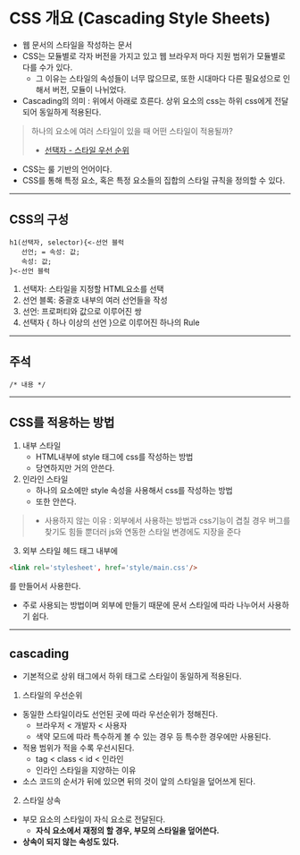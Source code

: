 # CSS 개요 (Cascading Style Sheets)

- 웹 문서의 스타일을 작성하는 문서
- CSS는 모듈별로 각자 버전을 가지고 있고 웹 브라우저 마다 지원 범위가 모듈별로 다를 수가 있다.
  - 그 이유는 스타일의 속성들이 너무 많으므로, 또한 시대마다 다른 필요성으로 인해서 버전, 모듈이 나뉘었다.
- Cascading의 의미 : 위에서 아래로 흐른다. 상위 요소의 css는 하위 css에게 전달되어 동일하게 적용된다.
> 하나의 요소에 여러 스타일이 있을 때 어떤 스타일이 적용될까?
> - [선택자 - 스타일 우선 순위](../선택자/README.md)
- CSS는 룰 기반의 언어이다.
- CSS를 통해 특정 요소, 혹은 특정 요소들의 집합의 스타일 규칙을 정의할 수 있다.

---

## CSS의 구성
```
h1(선택자, selector){<-선언 블럭
   선언; = 속성: 값;
   속성: 값;
}<-선언 블럭
```
1. 선택자: 스타일을 지정할 HTML요소를 선택
2. 선언 블록: 중괄호 내부의 여러 선언들을 작성
3. 선언: 프로퍼티와 값으로 이루어진 쌍
4. 선택자 { 하나 이상의 선언 }으로 이루어진 하나의 Rule

---

## 주석 
`/* 내용 */`

---

## CSS를 적용하는 방법
1. 내부 스타일
   - HTML내부에 style 태그에 css를 작성하는 방법
   - 당연하지만 거의 안쓴다.
2. 인라인 스타일
   - 하나의 요소에만 style 속성을 사용해서 css를 작성하는 방법
   - 또한 안쓴다.
> - 사용하지 않는 이유 : 외부에서 사용하는 방법과 css기능이 겹칠 경우 버그를 찾기도 힘들 뿐더러 js와 연동한 스타일 변경에도 지장을 준다
3. 외부 스타일
헤드 태그 내부에  
``` html
<link rel='stylesheet', href='style/main.css'/>
```
를 만들어서 사용한다.  

- 주로 사용되는 방법이며 외부에 만들기 때문에 문서 스타일에 따라 나누어서 사용하기 쉽다.

---

## cascading

- 기본적으로 상위 태그에서 하위 태그로 스타일이 동일하게 적용된다.

1. 스타일의 우선순위
- 동일한 스타일이라도 선언된 곳에 따라 우선순위가 정해진다.
  - 브라우저 < 개발자 < 사용자
  - 색약 모드에 따라 특수하게 볼 수 있는 경우 등 특수한 경우에만 사용된다.
- 적용 범위가 적을 수록 우선시된다. 
  - tag < class < id < 인라인
  - 인라인 스타일을 지양하는 이유
- 소스 코드의 순서가 뒤에 있으면 뒤의 것이 앞의 스타일을 덮어쓰게 된다.

2. 스타일 상속
- 부모 요소의 스타일이 자식 요소로 전달된다.
  - **자식 요소에서 재정의 할 경우, 부모의 스타일을 덮어쓴다.**
- **상속이 되지 않는 속성도 있다.**
